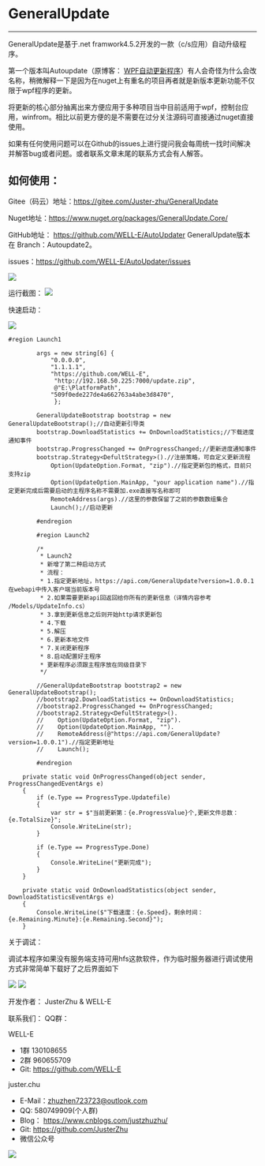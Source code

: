# GeneralUpdate #

----------
GeneralUpdate是基于.net framwork4.5.2开发的一款（c/s应用）自动升级程序。

第一个版本叫Autoupdate（原博客： [WPF自动更新程序](https://www.cnblogs.com/igotogo/p/6899921.html)）有人会奇怪为什么会改名称，稍微解释一下是因为在nuget上有重名的项目再者就是新版本更新功能不仅限于wpf程序的更新。

将更新的核心部分抽离出来方便应用于多种项目当中目前适用于wpf，控制台应用，winfrom。相比以前更方便的是不需要在过分关注源码可直接通过nuget直接使用。

如果有任何使用问题可以在Github的issues上进行提问我会每周统一找时间解决并解答bug或者问题。或者联系文章末尾的联系方式会有人解答。


## 如何使用： ##
Gitee（码云）地址：https://gitee.com/Juster-zhu/GeneralUpdate

Nuget地址：https://www.nuget.org/packages/GeneralUpdate.Core/

GitHub地址： https://github.com/WELL-E/AutoUpdater GeneralUpdate版本在 Branch：Autoupdate2。

issues：https://github.com/WELL-E/AutoUpdater/issues

![](https://img2020.cnblogs.com/blog/1214710/202005/1214710-20200503171621516-1381696009.png)

运行截图：
![](https://img2020.cnblogs.com/blog/1214710/202005/1214710-20200503171309275-1921529733.png)


快速启动：

![](https://img2020.cnblogs.com/blog/1214710/202005/1214710-20200517182549723-1185859724.png)


    #region Launch1

            args = new string[6] {
                "0.0.0.0",
                "1.1.1.1",
                "https://github.com/WELL-E",
                 "http://192.168.50.225:7000/update.zip",
                 @"E:\PlatformPath",
                "509f0ede227de4a662763a4abe3d8470",
                 };

            GeneralUpdateBootstrap bootstrap = new GeneralUpdateBootstrap();//自动更新引导类
            bootstrap.DownloadStatistics += OnDownloadStatistics;//下载进度通知事件
            bootstrap.ProgressChanged += OnProgressChanged;//更新进度通知事件
            bootstrap.Strategy<DefultStrategy>().//注册策略，可自定义更新流程
                Option(UpdateOption.Format, "zip").//指定更新包的格式，目前只支持zip
                Option(UpdateOption.MainApp, "your application name").//指定更新完成后需要启动的主程序名称不需要加.exe直接写名称即可
                RemoteAddress(args).//这里的参数保留了之前的参数数组集合
                Launch();//启动更新

            #endregion

            #region Launch2

            /*
             * Launch2
             * 新增了第二种启动方式
             * 流程：
             * 1.指定更新地址，https://api.com/GeneralUpdate?version=1.0.0.1 在webapi中传入客户端当前版本号
             * 2.如果需要更新api回返回给你所有的更新信息（详情内容参考 /Models/UpdateInfo.cs）
             * 3.拿到更新信息之后则开始http请求更新包
             * 4.下载
             * 5.解压
             * 6.更新本地文件
             * 7.关闭更新程序
             * 8.启动配置好主程序
             * 更新程序必须跟主程序放在同级目录下
             */

            //GeneralUpdateBootstrap bootstrap2 = new GeneralUpdateBootstrap();
            //bootstrap2.DownloadStatistics += OnDownloadStatistics;
            //bootstrap2.ProgressChanged += OnProgressChanged;
            //bootstrap2.Strategy<DefultStrategy>().
            //    Option(UpdateOption.Format, "zip").
            //    Option(UpdateOption.MainApp, "").
            //    RemoteAddress(@"https://api.com/GeneralUpdate?version=1.0.0.1").//指定更新地址
            //    Launch();

            #endregion

        private static void OnProgressChanged(object sender, ProgressChangedEventArgs e)
        {
            if (e.Type == ProgressType.Updatefile)
            {
                var str = $"当前更新第：{e.ProgressValue}个,更新文件总数：{e.TotalSize}";
                Console.WriteLine(str);
            }

            if (e.Type == ProgressType.Done)
            {
                Console.WriteLine("更新完成");
            }
        }

        private static void OnDownloadStatistics(object sender, DownloadStatisticsEventArgs e)
        {
            Console.WriteLine($"下载速度：{e.Speed}，剩余时间：{e.Remaining.Minute}:{e.Remaining.Second}");
        }

关于调试：

调试本程序如果没有服务端支持可用hfs这款软件，作为临时服务器进行调试使用方式非常简单下载好了之后界面如下

![](https://img2020.cnblogs.com/blog/1214710/202005/1214710-20200517175400462-1015101986.png)
![](https://img2020.cnblogs.com/blog/1214710/202005/1214710-20200517175525111-190800663.png)

 开发作者： JusterZhu & WELL-E

联系我们：
QQ群：

WELL-E

- 1群 130108655
- 2群 960655709
- Git: https://github.com/WELL-E

juster.chu

- E-Mail：zhuzhen723723@outlook.com
- QQ: 580749909(个人群)
- Blog： https://www.cnblogs.com/justzhuzhu/
- Git: https://github.com/JusterZhu
- 微信公众号

![](https://img2020.cnblogs.com/i-beta/1214710/202003/1214710-20200302173106033-1322582358.png)